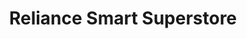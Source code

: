 ---
title: "Reliance Smart Superstore"
url: /ravet-pimpri-chinchwad/reliance-smart-superstore/
shop: department store
---